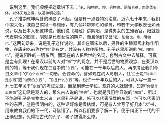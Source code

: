 &emsp;说到这里，我们顺便把这章讲下去：“``乾，阳物也。坤，阴物也。阴阳合德，而刚柔有体，以体天地之撰，以通神明之德。``”<br>&emsp;孔子推崇乾坤两卦的确是了不起，但是有一点要特别注意，近六七十年来，我们中国文化，被自己搞得一塌糊涂，有几位非常知名的学者，和若干大学教授也如此说，以及日本人都这样说，他们说《易经》讲阴阳，是讲男女的生殖器官，阳就是代表男性的阳具，阴就是代表女性的阴户，而且他们举出“``乾，阳物也。坤，阴物也。``”这两句话来，说是孔子这样说的。其实在唐宋以后，男性的生殖器官才称作阳物，在唐宋以前称作“``势``”则有之，并没有人称作阳物。孔子这里所说的“``乾，阳物也``”，是说阳性的一切东西，而现在的人把后世的名词，套到古文中去解释，可真是岂有此理！在秦汉以前的人对“``物``”字的观念，并不是后世的物质观念。在秦汉以前的物，等于我们现在口语中的“``东西``”。可能在一千年以后的人，再来考证我们今日文章中的“``这个东西``”一句话，会要命的。譬如现在的人骂别人，往往会说“``简直不是东西``”或“``讨厌的东西``”、“``你是什么东西``”等，也许一千年以后的人，可以大写一篇一九七五年关于“``东西``”的考证文章，而拿到博士学位。现在的人就很懂，知道“``你是什么东西``”这句话是骂人的，那么古人说的“``物也``”，也就是我们今日说的“``东西``”，所以不能说孔子是唯物主义者。这里孔子是说，乾可以代表阳性的东西，坤可以代表阴性的东西，这是很明白的，这种话好像是很枯燥，可是有人曾写了好几本“``大``”书，用来教育我们的下一代，可惜错了，所以我们要多了解一下，便于纠正下一代的不正确思想，免得把古代的孔子、老子搞得那么惨。<br>